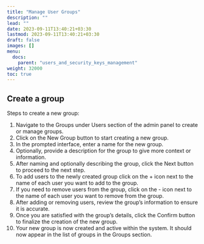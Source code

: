 ```yaml
---
title: "Manage User Groups"
description: ""
lead: ""
date: 2023-09-11T13:40:21+03:30
lastmod: 2023-09-11T13:40:21+03:30
draft: false
images: []
menu:
  docs:
    parent: "users_and_security_keys_management"
weight: 32000
toc: true
---
```


## Create a group

Steps to create a new group:  

1. Navigate to the Groups under Users section of the admin panel to create or manage groups.  
2. Click on the New Group button to start creating a new group.  
3. In the prompted interface, enter a name for the new group.  
4. Optionally, provide a description for the group to give more context or information.  
5. After naming and optionally describing the group, click the Next button to proceed to the next step.  
6. To add users to the newly created group click on the + icon next to the name of each user you want to add to the group.  
7. If you need to remove users from the group, click on the - icon next to the name of each user you want to remove from the group.  
8. After adding or removing users, review the group’s information to ensure it is accurate.  
9. Once you are satisfied with the group’s details, click the Confirm button to finalize the creation of the new group.  
10. Your new group is now created and active within the system. It should now appear in the list of groups in the Groups section.  
